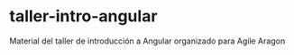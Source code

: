 taller-intro-angular
====================

Material del taller de introducción a Angular organizado para Agile Aragon

